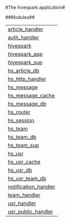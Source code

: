 

#The hivespark application#


##Modules##


<table width="100%" border="0" summary="list of modules">
<tr><td><a href="article_handler.md" class="module">article_handler</a></td></tr>
<tr><td><a href="auth_handler.md" class="module">auth_handler</a></td></tr>
<tr><td><a href="hivespark.md" class="module">hivespark</a></td></tr>
<tr><td><a href="hivespark_app.md" class="module">hivespark_app</a></td></tr>
<tr><td><a href="hivespark_sup.md" class="module">hivespark_sup</a></td></tr>
<tr><td><a href="hs_article_db.md" class="module">hs_article_db</a></td></tr>
<tr><td><a href="hs_http_handler.md" class="module">hs_http_handler</a></td></tr>
<tr><td><a href="hs_message.md" class="module">hs_message</a></td></tr>
<tr><td><a href="hs_message_cache.md" class="module">hs_message_cache</a></td></tr>
<tr><td><a href="hs_message_db.md" class="module">hs_message_db</a></td></tr>
<tr><td><a href="hs_router.md" class="module">hs_router</a></td></tr>
<tr><td><a href="hs_session.md" class="module">hs_session</a></td></tr>
<tr><td><a href="hs_team.md" class="module">hs_team</a></td></tr>
<tr><td><a href="hs_team_db.md" class="module">hs_team_db</a></td></tr>
<tr><td><a href="hs_team_sup.md" class="module">hs_team_sup</a></td></tr>
<tr><td><a href="hs_usr.md" class="module">hs_usr</a></td></tr>
<tr><td><a href="hs_usr_cache.md" class="module">hs_usr_cache</a></td></tr>
<tr><td><a href="hs_usr_db.md" class="module">hs_usr_db</a></td></tr>
<tr><td><a href="hs_usr_team_db.md" class="module">hs_usr_team_db</a></td></tr>
<tr><td><a href="notification_handler.md" class="module">notification_handler</a></td></tr>
<tr><td><a href="team_handler.md" class="module">team_handler</a></td></tr>
<tr><td><a href="usr_handler.md" class="module">usr_handler</a></td></tr>
<tr><td><a href="usr_public_handler.md" class="module">usr_public_handler</a></td></tr></table>

